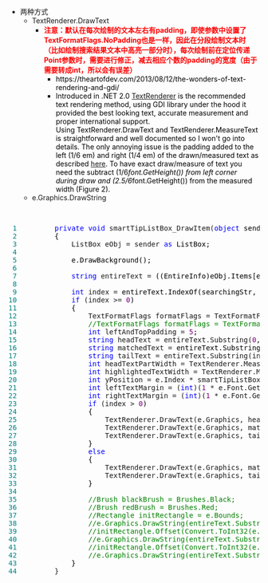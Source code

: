 <ul>
<li>两种方式
<ul>
<li>TextRenderer.DrawText<br />
<ul>
<li><span style="color: #ff0000;"><strong>注意：默认在每次绘制的文本左右有padding，即使参数中设置了TextFormatFlags.NoPadding也是一样，因此在分段绘制文本时（比如绘制搜索结果文本中高亮一部分时），每次绘制前在定位传递Point参数时，需要进行修正，减去相应个数的padding的宽度（由于需要转成int，所以会有误差）</strong></span>
<ul>
<li><span style="color: #000000;">https://theartofdev.com/2013/08/12/the-wonders-of-text-rendering-and-gdi/<br /></span></li>
<li><span style="color: #000000;">Introduced in .NET 2.0&nbsp;<a href="http://msdn.microsoft.com/en-us/library/system.windows.forms.textrenderer.aspx">TextRenderer</a>&nbsp;is the recommended text rendering method, using GDI library under the hood it provided the best looking text, accurate measurement and proper international support.<br />Using TextRenderer.DrawText and TextRenderer.MeasureText is straightforward and well documented so I won't go into details. The only annoying issue is the padding added to the left (1/6 em) and right (1/4 em) of the drawn/measured text as described&nbsp;<a href="http://stackoverflow.com/questions/4428335/how-to-get-the-exact-text-margins-used-by-textrenderer">here</a>. To have exact draw/measure of text you need the subtract (1/6<em>font.GetHeight()) from left corner during draw and (2.5/6</em>font.GetHeight()) from the measured width (Figure 2).</span></li>

</ul>

</li>

</ul>

</li>
<li>e.Graphics.DrawString</li>

</ul>

</li>

</ul>
<p>&nbsp;</p>
<div class="cnblogs_code">
<pre><span style="color: #008080;"> 1</span>         <span style="color: #0000ff;">private</span> <span style="color: #0000ff;">void</span> smartTipListBox_DrawItem(<span style="color: #0000ff;">object</span><span style="color: #000000;"> sender, DrawItemEventArgs e)
</span><span style="color: #008080;"> 2</span> <span style="color: #000000;">        {
</span><span style="color: #008080;"> 3</span>             ListBox eObj = sender <span style="color: #0000ff;">as</span><span style="color: #000000;"> ListBox;
</span><span style="color: #008080;"> 4</span> 
<span style="color: #008080;"> 5</span> <span style="color: #000000;">            e.DrawBackground();
</span><span style="color: #008080;"> 6</span> 
<span style="color: #008080;"> 7</span>             <span style="color: #0000ff;">string</span> entireText =<span style="color: #000000;"> ((EntireInfo)eObj.Items[e.Index]).VarName;
</span><span style="color: #008080;"> 8</span> 
<span style="color: #008080;"> 9</span>             <span style="color: #0000ff;">int</span> index =<span style="color: #000000;"> entireText.IndexOf(searchingStr, StringComparison.InvariantCultureIgnoreCase);
</span><span style="color: #008080;">10</span>             <span style="color: #0000ff;">if</span> (index &gt;= <span style="color: #800080;">0</span><span style="color: #000000;">)
</span><span style="color: #008080;">11</span> <span style="color: #000000;">            {
</span><span style="color: #008080;">12</span>                 TextFormatFlags formatFlags = TextFormatFlags.NoPadding |<span style="color: #000000;"> TextFormatFlags.SingleLine;
</span><span style="color: #008080;">13</span>                 <span style="color: #008000;">//</span><span style="color: #008000;">TextFormatFlags formatFlags = TextFormatFlags.TextBoxControl | TextFormatFlags.WordBreak;</span>
<span style="color: #008080;">14</span>                 <span style="color: #0000ff;">int</span> leftAndTopPadding = <span style="color: #800080;">5</span><span style="color: #000000;">;
</span><span style="color: #008080;">15</span>                 <span style="color: #0000ff;">string</span> headText = entireText.Substring(<span style="color: #800080;">0</span><span style="color: #000000;">, index);
</span><span style="color: #008080;">16</span>                 <span style="color: #0000ff;">string</span> matchedText =<span style="color: #000000;"> entireText.Substring(index, searchingStr.Length);
</span><span style="color: #008080;">17</span>                 <span style="color: #0000ff;">string</span> tailText = entireText.Substring(index + matchedText.Length, entireText.Length - index -<span style="color: #000000;"> matchedText.Length);
</span><span style="color: #008080;">18</span>                 <span style="color: #0000ff;">int</span> headTextPartWidth = TextRenderer.MeasureText(headText, e.Font, <span style="color: #0000ff;">new</span> Size(<span style="color: #0000ff;">int</span>.MaxValue, <span style="color: #0000ff;">int</span><span style="color: #000000;">.MaxValue), formatFlags).Width;
</span><span style="color: #008080;">19</span>                 <span style="color: #0000ff;">int</span> highlightedTextWidth = TextRenderer.MeasureText(matchedText, e.Font, <span style="color: #0000ff;">new</span> Size(<span style="color: #0000ff;">int</span>.MaxValue, <span style="color: #0000ff;">int</span><span style="color: #000000;">.MaxValue), formatFlags).Width;
</span><span style="color: #008080;">20</span>                 <span style="color: #0000ff;">int</span> yPosition = e.Index * smartTipListBox.ItemHeight +<span style="color: #000000;"> leftAndTopPadding;
</span><span style="color: #008080;">21</span>                 <span style="color: #0000ff;">int</span> leftTextMargin = (<span style="color: #0000ff;">int</span>)(<span style="color: #800080;">1</span> * e.Font.GetHeight() / <span style="color: #800080;">6</span><span style="color: #000000;">);
</span><span style="color: #008080;">22</span>                 <span style="color: #0000ff;">int</span> rightTextMargin = (<span style="color: #0000ff;">int</span>)(<span style="color: #800080;">1</span> * e.Font.GetHeight() / <span style="color: #800080;">4</span><span style="color: #000000;">);
</span><span style="color: #008080;">23</span>                 <span style="color: #0000ff;">if</span> (index &gt; <span style="color: #800080;">0</span><span style="color: #000000;">)
</span><span style="color: #008080;">24</span> <span style="color: #000000;">                {
</span><span style="color: #008080;">25</span>                     TextRenderer.DrawText(e.Graphics, headText, e.Font, <span style="color: #0000ff;">new</span><span style="color: #000000;"> Point(leftAndTopPadding, yPosition), Color.Black, formatFlags);
</span><span style="color: #008080;">26</span>                     TextRenderer.DrawText(e.Graphics, matchedText, e.Font, <span style="color: #0000ff;">new</span> Point(leftAndTopPadding + headTextPartWidth - <span style="color: #800080;">2</span> * leftTextMargin -<span style="color: #000000;"> rightTextMargin, yPosition), Color.Red, formatFlags);
</span><span style="color: #008080;">27</span>                     TextRenderer.DrawText(e.Graphics, tailText, e.Font, <span style="color: #0000ff;">new</span> Point(leftAndTopPadding + headTextPartWidth + highlightedTextWidth - <span style="color: #800080;">3</span> * leftTextMargin - <span style="color: #800080;">2</span> *<span style="color: #000000;"> rightTextMargin, yPosition), Color.Black, formatFlags);
</span><span style="color: #008080;">28</span> <span style="color: #000000;">                }
</span><span style="color: #008080;">29</span>                 <span style="color: #0000ff;">else</span>
<span style="color: #008080;">30</span> <span style="color: #000000;">                {
</span><span style="color: #008080;">31</span>                     TextRenderer.DrawText(e.Graphics, matchedText, e.Font, <span style="color: #0000ff;">new</span> Point(leftAndTopPadding +<span style="color: #000000;"> headTextPartWidth, yPosition), Color.Red, formatFlags);
</span><span style="color: #008080;">32</span>                     TextRenderer.DrawText(e.Graphics, tailText, e.Font, <span style="color: #0000ff;">new</span> Point(leftAndTopPadding + headTextPartWidth + highlightedTextWidth - <span style="color: #800080;">2</span> * leftTextMargin -<span style="color: #000000;"> rightTextMargin, yPosition), Color.Black, formatFlags);
</span><span style="color: #008080;">33</span> <span style="color: #000000;">                }
</span><span style="color: #008080;">34</span> 
<span style="color: #008080;">35</span>                 <span style="color: #008000;">//</span><span style="color: #008000;">Brush blackBrush = Brushes.Black;
</span><span style="color: #008080;">36</span>                 <span style="color: #008000;">//</span><span style="color: #008000;">Brush redBrush = Brushes.Red;
</span><span style="color: #008080;">37</span>                 <span style="color: #008000;">//</span><span style="color: #008000;">Rectangle initRectangle = e.Bounds;
</span><span style="color: #008080;">38</span>                 <span style="color: #008000;">//</span><span style="color: #008000;">e.Graphics.DrawString(entireText.Substring(0, index), e.Font, blackBrush, initRectangle, null);
</span><span style="color: #008080;">39</span>                 <span style="color: #008000;">//</span><span style="color: #008000;">initRectangle.Offset(Convert.ToInt32(e.Graphics.MeasureString(entireText.Substring(0, index), e.Font).Width), 0);
</span><span style="color: #008080;">40</span>                 <span style="color: #008000;">//</span><span style="color: #008000;">e.Graphics.DrawString(entireText.Substring(index, searchingStr.Length), e.Font, redBrush, initRectangle, null);
</span><span style="color: #008080;">41</span>                 <span style="color: #008000;">//</span><span style="color: #008000;">initRectangle.Offset(Convert.ToInt32(e.Graphics.MeasureString(entireText.Substring(index, searchingStr.Length), e.Font).Width), 0);
</span><span style="color: #008080;">42</span>                 <span style="color: #008000;">//</span><span style="color: #008000;">e.Graphics.DrawString(entireText.Substring(index + searchingStr.Length, entireText.Length - index - searchingStr.Length), e.Font, blackBrush, initRectangle, null);</span>
<span style="color: #008080;">43</span> <span style="color: #000000;">            }
</span><span style="color: #008080;">44</span>         }</pre>
</div>
<p>&nbsp;</p>
